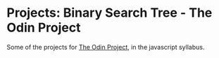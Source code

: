# Projects: Binary Search Tree - The Odin Project

Some of the projects for [The Odin Project](https://www.theodinproject.com/), in the javascript syllabus.
